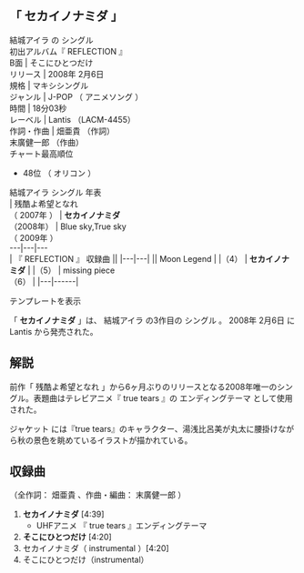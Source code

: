 「  セカイノナミダ  」  
---  
結城アイラ  の  シングル  
初出アルバム『  REFLECTION  』  
B面  |  そこにひとつだけ   
リリース  |  2008年  2月6日   
規格  |  マキシシングル   
ジャンル  |  J-POP  （  アニメソング  ）   
時間  |  18分03秒   
レーベル  |  Lantis  （LACM-4455）   
作詞・作曲  |  畑亜貴  （作詞）   
末廣健一郎  （作曲）  
チャート最高順位  
  
  * 48位  （  オリコン  ） 

  
結城アイラ  シングル 年表  
|  残酷よ希望となれ  
（  2007年  ）  |  **セカイノナミダ**   
（2008年）  |  Blue sky,True sky    
（  2009年  ）  
---|---|---  
|  『  REFLECTION  』  収録曲  ||
|---|---|
||  Moon Legend  |
|（4）  |  **セカイノナミダ**   |
|（5）  |  missing piece   <br>（6）  |
|---|------|
  
テンプレートを表示  
  
「 **セカイノナミダ** 」は、  結城アイラ  の3作目の  シングル  。  2008年  2月6日  に  Lantis  から発売された。

##  解説  

前作「  残酷よ希望となれ  」から6ヶ月ぶりのリリースとなる2008年唯一のシングル。表題曲はテレビアニメ『  true tears  』の
エンディングテーマ  として使用された。

ジャケット  には『true tears』のキャラクター、湯浅比呂美が丸太に腰掛けながら秋の景色を眺めているイラストが描かれている。

##  収録曲  

（全作詞：  畑亜貴  、作曲・編曲：  末廣健一郎  ）

  1. **セカイノナミダ** [4:39] 
     * UHFアニメ  『  true tears  』エンディングテーマ 
  2. **そこにひとつだけ** [4:20] 
  3. セカイノナミダ（  instrumental  ）[4:20] 
  4. そこにひとつだけ（instrumental） 

